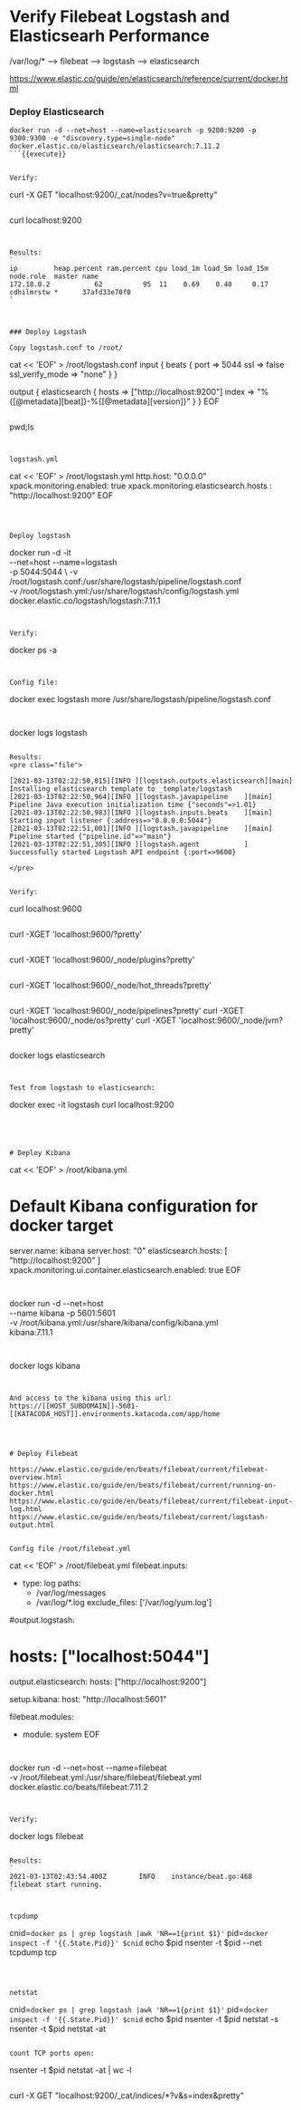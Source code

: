 

# Verify Filebeat Logstash and Elasticsearh Performance

/var/log/* --> filebeat --> logstash --> elasticsearch

https://www.elastic.co/guide/en/elasticsearch/reference/current/docker.html


### Deploy Elasticsearch
```
docker run -d --net=host --name=elasticsearch -p 9200:9200 -p 9300:9300 -e "discovery.type=single-node" docker.elastic.co/elasticsearch/elasticsearch:7.11.2
```{{execute}}


Verify:
```
curl -X GET "localhost:9200/_cat/nodes?v=true&pretty"
```{{execute}}

```
curl localhost:9200
```{{execute}}


Results:
`
ip         heap.percent ram.percent cpu load_1m load_5m load_15m node.role  master name
172.18.0.2           62          95  11    0.69    0.40     0.17 cdhilmrstw *      37afd33e70f0
`



### Deploy Logstash

Copy logstash.conf to /root/

```
cat << 'EOF' > /root/logstash.conf
input {
  beats {
    port => 5044
    ssl => false
    ssl_verify_mode => "none"
  }
}

output {
  elasticsearch {
    hosts => ["http://localhost:9200"]
    index => "%{[@metadata][beat]}-%{[@metadata][version]}" 
  }
}
EOF
```{{execute}}

```
pwd;ls
```{{execute}}


logstash.yml
```
cat << 'EOF' > /root/logstash.yml
http.host: "0.0.0.0"
xpack.monitoring.enabled: true
xpack.monitoring.elasticsearch.hosts : "http://localhost:9200"
EOF
```{{execute}}



Deploy logstash
```
docker run -d -it \
 --net=host --name=logstash \
 -p 5044:5044 \ 
 -v /root/logstash.conf:/usr/share/logstash/pipeline/logstash.conf \
 -v /root/logstash.yml:/usr/share/logstash/config/logstash.yml \
 docker.elastic.co/logstash/logstash:7.11.1
```{{execute}}


Verify:
```
docker ps -a
```{{execute}}


Config file:
```
docker exec logstash more /usr/share/logstash/pipeline/logstash.conf
```{{execute}}


```
docker logs logstash
```{{execute}}

Results:
<pre class="file">

[2021-03-13T02:22:50,015][INFO ][logstash.outputs.elasticsearch][main] Installing elasticsearch template to _template/logstash
[2021-03-13T02:22:50,964][INFO ][logstash.javapipeline    ][main] Pipeline Java execution initialization time {"seconds"=>1.01}
[2021-03-13T02:22:50,983][INFO ][logstash.inputs.beats    ][main] Starting input listener {:address=>"0.0.0.0:5044"}
[2021-03-13T02:22:51,001][INFO ][logstash.javapipeline    ][main] Pipeline started {"pipeline.id"=>"main"}
[2021-03-13T02:22:51,305][INFO ][logstash.agent           ] Successfully started Logstash API endpoint {:port=>9600}

</pre>


Verify:
```
curl localhost:9600
```{{execute}}

```
curl -XGET 'localhost:9600/?pretty'
```{{execute}}

```
curl -XGET 'localhost:9600/_node/plugins?pretty'
```{{execute}}

```
curl -XGET 'localhost:9600/_node/hot_threads?pretty'
```{{execute}}

```
curl -XGET 'localhost:9600/_node/pipelines?pretty'
curl -XGET 'localhost:9600/_node/os?pretty'
curl -XGET 'localhost:9600/_node/jvm?pretty'
```{{execute}}

```
docker logs elasticsearch
```{{execute}}


Test from logstash to elasticsearch:
```
docker exec -it logstash curl localhost:9200
```{{execute}}




# Deploy Kibana

```
cat << 'EOF' > /root/kibana.yml
# Default Kibana configuration for docker target
server.name: kibana
server.host: "0"
elasticsearch.hosts: [ "http://localhost:9200" ]
xpack.monitoring.ui.container.elasticsearch.enabled: true
EOF
```{{execute}}


```
docker run -d  --net=host \
--name kibana  -p 5601:5601 \
-v /root/kibana.yml:/usr/share/kibana/config/kibana.yml \
kibana:7.11.1
```{{execute}}


```
docker logs kibana
```{{execute}}


And access to the kibana using this url:
https://[[HOST_SUBDOMAIN]]-5601-[[KATACODA_HOST]].environments.katacoda.com/app/home




# Deploy Filebeat

https://www.elastic.co/guide/en/beats/filebeat/current/filebeat-overview.html
https://www.elastic.co/guide/en/beats/filebeat/current/running-on-docker.html
https://www.elastic.co/guide/en/beats/filebeat/current/filebeat-input-log.html
https://www.elastic.co/guide/en/beats/filebeat/current/logstash-output.html


Config file /root/filebeat.yml

```
cat << 'EOF' > /root/filebeat.yml
filebeat.inputs:
- type: log
  paths:
    - /var/log/messages
    - /var/log/*.log
  exclude_files: ['/var/log/yum.log']

#output.logstash:
#  hosts: ["localhost:5044"]

output.elasticsearch:
  hosts: ["http://localhost:9200"]

setup.kibana:
  host: "http://localhost:5601"

filebeat.modules:
- module: system
EOF
```{{execute}}


```
docker run -d --net=host --name=filebeat \
-v /root/filebeat.yml:/usr/share/filebeat/filebeat.yml \
docker.elastic.co/beats/filebeat:7.11.2
```{{execute}}


Verify:
```
docker logs filebeat
```{{execute}}

Results:
`
2021-03-13T02:43:54.400Z        INFO    instance/beat.go:468    filebeat start running.
`


tcpdump
```
cnid=`docker ps | grep logstash |awk 'NR==1{print $1}'`
pid=`docker inspect -f '{{.State.Pid}}' $cnid`
echo $pid
nsenter -t $pid --net tcpdump tcp
```{{execute}}



netstat
```
cnid=`docker ps | grep logstash |awk 'NR==1{print $1}'`
pid=`docker inspect -f '{{.State.Pid}}' $cnid`
echo $pid
nsenter -t $pid netstat -s
nsenter -t $pid netstat -at
```{{execute}}

count TCP ports open:
```
nsenter -t $pid netstat -at | wc -l
```{{execute}}

```
curl -X GET "localhost:9200/_cat/indices/*?v&s=index&pretty"
```{{execute}}


